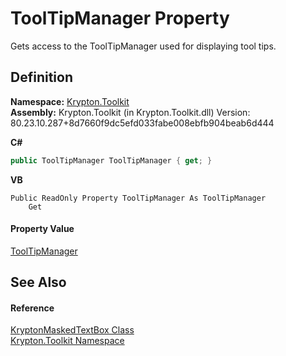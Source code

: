 # ToolTipManager Property


Gets access to the ToolTipManager used for displaying tool tips.



## Definition
**Namespace:** <a href="79d2eac2-21f4-54ff-7552-b20c33c30600.md">Krypton.Toolkit</a>  
**Assembly:** Krypton.Toolkit (in Krypton.Toolkit.dll) Version: 80.23.10.287+8d7660f9dc5efd033fabe008ebfb904beab6d444

**C#**
``` C#
public ToolTipManager ToolTipManager { get; }
```
**VB**
``` VB
Public ReadOnly Property ToolTipManager As ToolTipManager
	Get
```



#### Property Value
<a href="a3ab60b6-fe99-e139-01ee-7869073e5f5e.md">ToolTipManager</a>

## See Also


#### Reference
<a href="962786e1-b6f4-f78f-d562-d654213adaa6.md">KryptonMaskedTextBox Class</a>  
<a href="79d2eac2-21f4-54ff-7552-b20c33c30600.md">Krypton.Toolkit Namespace</a>  

